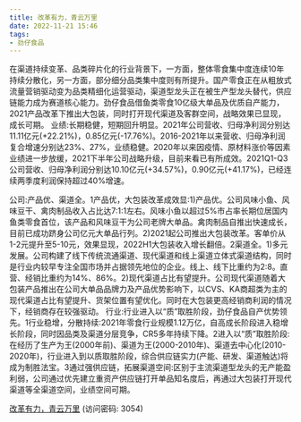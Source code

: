 ```yaml
---
title: 改革有力，青云万里
date: 2022-11-21 15:46
tags:
- 劲仔食品
---
```

在渠道持续变革、品类碎片化的行业背景下，一方面，整体零食集中度连续10年持续分散化，另一方面，部分细分品类集中度则有所提升。国产零食正在从粗放式流量营销驱动变为品类精细化运营驱动，渠道型龙头正在被生产型龙头替代，供应链能力成为赛道核心能力。劲仔食品借鱼类零食10亿级大单品及优质自产能力，2021产品改革下推出大包装，同时打开现代渠道及客群空间，战略效果已显现，成长可期。
业绩:长期稳健，短期回升明显。2021年公司营收、归母净利润分别达11.11亿元(+22.21%)，0.85亿元(-17.76%)。2016-2021年以来营收、归母净利润复合增速分别达23%、27%，业绩稳健。2020年以来因疫情、原材料涨价等因素业绩进一步放缓，2021下半年公司战略升级，目前来看已有所成效。2021Q1-Q3公司营收、归母净利润分别达10.10亿元(+34.57%)，0.90亿元(+41.17%)，已经连续两季度利润保持超过40%增速。
<!-- more -->
公司:产品优、渠道全。1产品优，大包装改革成效显:1)产品优。公司风味小鱼、风味豆干、禽肉制品收入占比达7:1:1左右。风味小鱼以超过5%市占率长期位居国内鱼类零食首位，该产品和风味豆干为公司老牌大单品。禽肉制品自推出快速成长，目前已成功跻身公司亿元大单品行列。2)2021起公司推出大包装改革。客单价从1-2元提升至5-10元，效果显现，2022H1大包装收入增长翻倍。2渠道全。1)多元发展。公司构建了线下传统流通渠道、现代渠道和线上渠道立体式渠道结构，同时是行业内较早专注全国市场并占据领先地位的企业。线上、线下比重约为2:8。直营、经销比重约为14%、86%。2)现代渠道占比有望提升。公司现代渠道随着大包装产品推出在公司大单品品牌力及产品优势影响下，以CVS、KA商超类为主的现代渠道占比有望提升、货架位置有望优化。同时在大包装更高经销商利润的情况下，经销商存在较强驱动。
行业:行业进入以“质”取胜阶段，劲仔食品自产优势领先。1行业稳增，分散持续:2021年零食行业规模1.12万亿，自高成长阶段进入稳增长阶段，同时因品类及渠道分层竞争，CR5多年持续下降。2进入以“质”取胜阶段:在经历了生产为王(2000年前)、渠道为王(2000-2010年)、渠道去中心化(2010-2020年)，行业进入到以质取胜阶段，综合供应链实力(产能、研发、渠道触达)将成为制胜法宝。3通过强供应链，拓展渠道空间:区别于主流渠道型龙头的无产能盈利弱，公司通过优先建立重资产供应链打开单品知名度后，再通过大包装打开现代渠道等全渠道空间，业绩空间可期。

[改革有力，青云万里](https://url12.ctfile.com/f/3948612-729646648-d1eb91?p=3054)
(访问密码: 3054)

